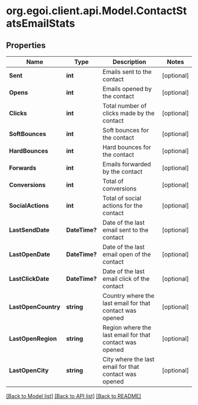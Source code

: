 
# org.egoi.client.api.Model.ContactStatsEmailStats

## Properties

Name | Type | Description | Notes
------------ | ------------- | ------------- | -------------
**Sent** | **int** | Emails sent to the contact | [optional] 
**Opens** | **int** | Emails opened by the contact | [optional] 
**Clicks** | **int** | Total number of clicks made by the contact | [optional] 
**SoftBounces** | **int** | Soft bounces for the contact | [optional] 
**HardBounces** | **int** | Hard bounces for the contact | [optional] 
**Forwards** | **int** | Emails forwarded by the contact | [optional] 
**Conversions** | **int** | Total of conversions | [optional] 
**SocialActions** | **int** | Total of social actions for the contact | [optional] 
**LastSendDate** | **DateTime?** | Date of the last email sent to the contact | [optional] 
**LastOpenDate** | **DateTime?** | Date of the last email open of the contact | [optional] 
**LastClickDate** | **DateTime?** | Date of the last email click of the contact | [optional] 
**LastOpenCountry** | **string** | Country where the last email for that contact was opened | [optional] 
**LastOpenRegion** | **string** | Region where the last email for that contact was opened | [optional] 
**LastOpenCity** | **string** | City where the last email for that contact was opened | [optional] 

[[Back to Model list]](../README.md#documentation-for-models)
[[Back to API list]](../README.md#documentation-for-api-endpoints)
[[Back to README]](../README.md)

